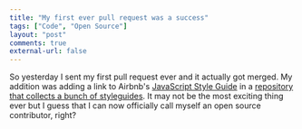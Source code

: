 ```yaml
---
title: "My first ever pull request was a success"
tags: ["Code", "Open Source"]
layout: "post"
comments: true
external-url: false
---
```


So yesterday I sent my first pull request ever and it actually got merged. My addition was adding a link to Airbnb's [JavaScript Style Guide](https://github.com/airbnb/javascript) in a [repository that collects a bunch of styleguides](https://github.com/gregstallings/styleguides). It may not be the most exciting thing ever but I guess that I can now officially call myself an open source contributor, right?
